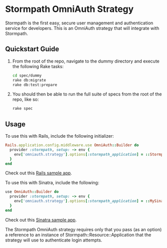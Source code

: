 
# Stormpath OmniAuth Strategy

Stormpath is the first easy, secure user management and authentication service
for developers. This is an OmniAuth strategy that will integrate with Stormpath.

## Quickstart Guide

1. From the root of the repo, navigate to the dummy directory and execute the
   following Rake tasks:

   ```sh
   cd spec/dummy
   rake db:migrate
   rake db:test:prepare
   ```

1. You should then be able to run the full suite of specs from the root of the
   repo, like so:

   ```sh
   rake spec
   ```

## Usage

To use this with Rails, include the following initializer:

```ruby
Rails.application.config.middleware.use OmniAuth::Builder do
  provider :stormpath, setup: -> env {
    env['omniauth.strategy'].options[:stormpath_application] = ::Stormpath::Rails::Client.application
  }
end
```

Check out this [Rails sample app][rails-omniauth-sample].

To use this with Sinatra, include the following:

```ruby
use OmniAuth::Builder do
  provider :stormpath, setup: -> env {
    env['omniauth.strategy'].options[:stormpath_application] = ::MySinatraApp.get_application
  }
end

```

Check out this [Sinatra sample app][sinatra-omniauth-sample].

The Stormpath OmniAuth strategy requires only that you pass (as an option) a
reference to an instance of Stormpath::Resource::Application that the strategy
will use to authenticate login attempts.

  [sinatra-omniauth-sample]: https://github.com/stormpath/stormpath-ruby-samples/tree/master/sinatra-omniauth
  [rails-omniauth-sample]: https://github.com/stormpath/stormpath-ruby-samples/tree/master/rails-omniauth
